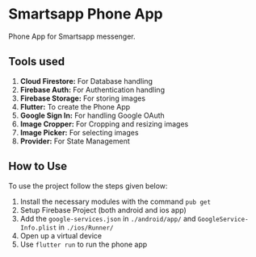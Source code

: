 # Smartsapp Phone App

Phone App for Smartsapp messenger.

## Tools used

1. **Cloud Firestore:** For Database handling
2. **Firebase Auth:** For Authentication handling
3. **Firebase Storage:** For storing images
4. **Flutter:** To create the Phone App
5. **Google Sign In:** For handling Google OAuth
6. **Image Cropper:** For Cropping and resizing images
7. **Image Picker:** For selecting images
8. **Provider:** For State Management

## How to Use

To use the project follow the steps given below:

1. Install the necessary modules with the command `pub get`
2. Setup Firebase Project (both android and ios app)
3. Add the `google-services.json` in `./android/app/` and `GoogleService-Info.plist` in `./ios/Runner/`
4. Open up a virtual device
5. Use `flutter run` to run the phone app
